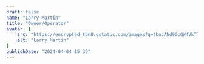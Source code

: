 ```yaml
---
draft: false
name: "Larry Martin"
title: "Owner/Operator"
avatar: {
    src: "https://encrypted-tbn0.gstatic.com/images?q=tbn:ANd9GcQW4VkTlDRF_RF__UYg6SUM0A_X8dtNSdBiXdJC5ssqkQ&s",
    alt: "Larry Martin"
}
publishDate: "2024-04-04 15:39"
---
```

